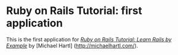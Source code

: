 # Ruby on Rails Tutorial: first application

This is the first application for
[*Ruby on Rails Tutorial: Learn Rails by Example*](http://railstutorial.org/)
by [Michael Hartl] (http://michaelhartl.com/).

